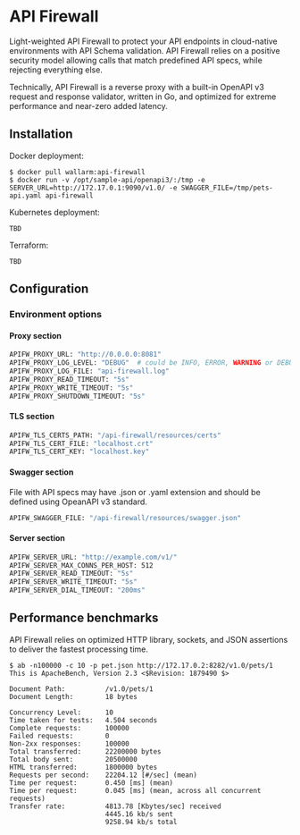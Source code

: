 # API Firewall
Light-weighted API Firewall to protect your API endpoints in cloud-native environments with API Schema validation. API Firewall relies on a positive security model allowing calls that match predefined API specs, while rejecting everything else. 

Technically, API Firewall is a reverse proxy with a built-in OpenAPI v3 request and response validator, written in Go, and optimized for extreme performance and near-zero added latency.

## Installation

Docker deployment:
```
$ docker pull wallarm:api-firewall
$ docker run -v /opt/sample-api/openapi3/:/tmp -e SERVER_URL=http://172.17.0.1:9090/v1.0/ -e SWAGGER_FILE=/tmp/pets-api.yaml api-firewall
```

Kubernetes deployment:
```
TBD
```

Terraform:
```
TBD
```

## Configuration

### Environment options

#### Proxy section

```dockerfile
APIFW_PROXY_URL: "http://0.0.0.0:8081"
APIFW_PROXY_LOG_LEVEL: "DEBUG"  # could be INFO, ERROR, WARNING or DEBUG
APIFW_PROXY_LOG_FILE: "api-firewall.log"
APIFW_PROXY_READ_TIMEOUT: "5s"
APIFW_PROXY_WRITE_TIMEOUT: "5s"
APIFW_PROXY_SHUTDOWN_TIMEOUT: "5s"
```
#### TLS section

```dockerfile
APIFW_TLS_CERTS_PATH: "/api-firewall/resources/certs"
APIFW_TLS_CERT_FILE: "localhost.crt"
APIFW_TLS_CERT_KEY: "localhost.key"
```

#### Swagger section

File with API specs may have .json or .yaml extension and should be defined using OpeanAPI v3 standard.
```dockerfile
APIFW_SWAGGER_FILE: "/api-firewall/resources/swagger.json"
```

#### Server section
```dockerfile
APIFW_SERVER_URL: "http://example.com/v1/"
APIFW_SERVER_MAX_CONNS_PER_HOST: 512
APIFW_SERVER_READ_TIMEOUT: "5s"
APIFW_SERVER_WRITE_TIMEOUT: "5s"
APIFW_SERVER_DIAL_TIMEOUT: "200ms"
```


## Performance benchmarks

API Firewall relies on optimized HTTP library, sockets, and JSON assertions to deliver the fastest processing time. 

```
$ ab -n100000 -c 10 -p pet.json http://172.17.0.2:8282/v1.0/pets/1
This is ApacheBench, Version 2.3 <$Revision: 1879490 $>

Document Path:          /v1.0/pets/1
Document Length:        18 bytes

Concurrency Level:      10
Time taken for tests:   4.504 seconds
Complete requests:      100000
Failed requests:        0
Non-2xx responses:      100000
Total transferred:      22200000 bytes
Total body sent:        20500000
HTML transferred:       1800000 bytes
Requests per second:    22204.12 [#/sec] (mean)
Time per request:       0.450 [ms] (mean)
Time per request:       0.045 [ms] (mean, across all concurrent requests)
Transfer rate:          4813.78 [Kbytes/sec] received
                        4445.16 kb/s sent
                        9258.94 kb/s total
```

